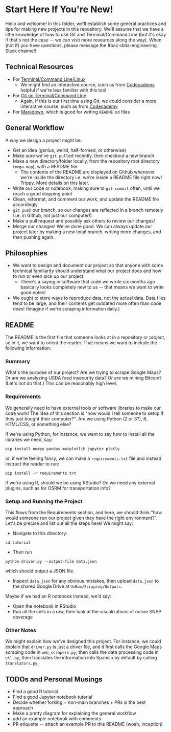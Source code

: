 # Start Here If You're New!

Hello and welcome! In this folder, we'll establish some general practices and tips for making new projects in this repository. We'll assume that we have a little knowledge of how to use Git and Terminal/Command Line (but it's okay if that's not the case -- we can visit more resources along the way). When (not if) you have questions, please message the #bac-data-engineering Slack channel! 


## Technical Resources
* For [Terminal/Command Line/Linux](https://www.hostinger.com/tutorials/linux-commands)
    * We might find an interactive course, such as from [Codecademy](https://www.codecademy.com/learn/learn-the-command-line), helpful if we're less familiar with this tool.
* For [Git on Terminal/Command Line](https://rogerdudler.github.io/git-guide/)
    * Again, if this is our first time using Git, we could consider a more interactive course, such as from [Codecademy](https://www.codecademy.com/learn/learn-git)
* For [Markdown](https://www.markdownguide.org/cheat-sheet/), which is good for writing `README.md` files


## General Workflow 
A way we design a project might be:
* Get an idea (genius, weird, half-formed, or otherwise)
* Make sure we've `git pull`ed recently, then checkout a new branch
* Make a new directory/folder locally, from the repository root directory (`mega-map`), with a README file
    * The contents of the README are displayed on Github whenever we're inside the directory i.e. we're inside a README file right now! Trippy. More details on this later.
* Write our code or notebook, making sure to `git commit` often, until we reach a good stopping point
* Clean, reformat, and comment our work, and update the README file accordingly
* `git push` our branch, so our changes are reflected in a branch remotely (i.e. in Github, not just our computer!)
* Make a pull request and possibly ask others to review our changes!
* Merge our changes! We've done good. We can always update our project later by making a new local branch, writing more changes, and then pushing again.

## Philosophies
* We want to design and document our project so that anyone with some technical familiarity should understand what our project does and how to run or even pick up our project.
    * There's a saying in software that code we wrote six months ago basically looks completely new to us -- that means we want to write good notes!
* We ought to store ways to reproduce data, not the actual data. Data files tend to be large, and their contents get outdated more often than code does! (Imagine if we're scraping information daily.)


## README
The README is the first file that someone looks at in a repository or project, so in it, we want to orient the reader. That means we want to include the following information:

### Summary
What's the purpose of our project? Are we trying to scrape Google Maps? Or are we analyzing USDA food insecurity data? Or are we mining Bitcoin? (Let's not do that.) This can be reasonably high level.

### Requirements
We generally need to have external tools or software libraries to make our code work! The idea of this section is "how would I tell someone to setup if they just bought their computer?". Are we using Python (2 or 3?), R, HTML/CSS, or something else? 

If we're using Python, for instance, we want to say how to install all the libraries we need, say:
```
pip install numpy pandas matplotlib jupyter plotly
```
or, if we're feeling fancy, we can make a `requirements.txt` file and instead instruct the reader to run:
```
pip install -r requirements.txt
```

If we're using R, should we be using RStudio? Do we need any external plugins, such as for OSRM for transportation info?


### Setup and Running the Project
This flows from the Requirements section, and here, we should think "how would someone run our project given they have the right environment?". Let's be precise and list out all the steps here! We might say:
* Navigate to this directory:
```
cd tutorial
```
* Then run
```
python driver.py --output-file data.json
```
which should output a JSON file.
* Inspect `data.json` for any obvious mistakes, then upload `data.json` to the shared Google Drive at `UnBox/Scraping/Outputs`.

Maybe if we had an R notebook instead, we'd say:
* Open the notebook in RStudio
* Run all the cells in a row, then look at the visualizations of online SNAP coverage

### Other Notes
We might explain how we've designed this project. For instance, we could explain that `driver.py` is just a driver file, and it first calls the Google Maps scraping code in `web_scrapers.py`, then calls the data processing code in `etl.py`, then translates the information into Spanish by default by calling `translators.py`.



## TODOs and Personal Musings
* Find a good R tutorial
* Find a good Jupyter notebook tutorial
* Decide whether forking + non-main branches + PRs is the best approach
* Make a pretty diagram for explaining the general workflow
* add an example notebook with comments
* PR etiquette -- attach an example PR to this README (woah, inception)

